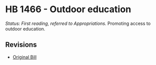 # HB 1466 - Outdoor education
*Status: First reading, referred to Appropriations.*
Promoting access to outdoor education.

## Revisions
* [Original Bill](1/)